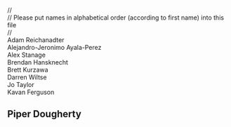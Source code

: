 //
<br/>// Please put names in alphabetical order (according to first name) into this file
<br/>//
<br/>Adam Reichanadter
<br/>Alejandro-Jeronimo Ayala-Perez
<br/>Alex Stanage
<br/>Brendan Hansknecht
<br/>Brett Kurzawa
<br/>Darren Wiltse
<br/>Jo Taylor
<br/>Kavan Ferguson
## Piper Dougherty

